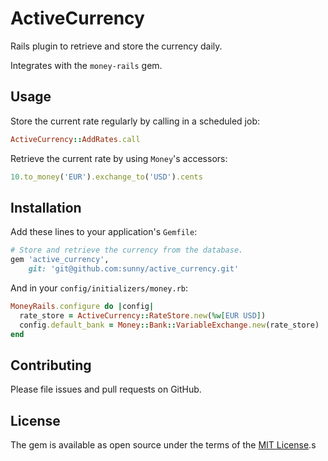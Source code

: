 # ActiveCurrency

Rails plugin to retrieve and store the currency daily.

Integrates with the `money-rails` gem.

## Usage

Store the current rate regularly by calling in a scheduled job:

```rb
ActiveCurrency::AddRates.call
```

Retrieve the current rate by using `Money`'s accessors:

```rb
10.to_money('EUR').exchange_to('USD').cents
```

## Installation

Add these lines to your application's `Gemfile`:

```rb
# Store and retrieve the currency from the database.
gem 'active_currency',
    git: 'git@github.com:sunny/active_currency.git'
```

And in your `config/initializers/money.rb`:

```rb
MoneyRails.configure do |config|
  rate_store = ActiveCurrency::RateStore.new(%w[EUR USD])
  config.default_bank = Money::Bank::VariableExchange.new(rate_store)
end
```


## Contributing

Please file issues and pull requests on GitHub.

## License

The gem is available as open source under the terms of the
[MIT License](http://opensource.org/licenses/MIT).s
